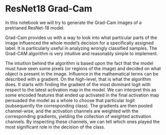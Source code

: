 # ResNet18 Grad-Cam

In this notebook we will try to generate the Grad-Cam images of a pretrianed ResNet-18 model.

Grad-Cam provides us with a way to look into what particular parts of the image influenced the whole model’s decision for a specifically assigned label. It is particularly useful in analyzing wrongly classified samples. The Grad-CAM algorithm is very intuitive and reasonably simple to implement.

The intuition behind the algorithm is based upon the fact that the model must have seen some pixels (or regions of the image) and decided on what object is present in the image. Influence in the mathematical terms can be described with a gradient. On the high-level, that is what the algorithm does. It starts with finding the gradient of the most dominant logit with respect to the latest activation map in the model. We can interpret this as some encoded features that ended up activated in the final activation map persuaded the model as a whole to choose that particular logit (subsequently the corresponding class). The gradients are then pooled channel-wise, and the activation channels are weighted with the corresponding gradients, yielding the collection of weighted activation channels. By inspecting these channels, we can tell which ones played the most significant role in the decision of the class.
